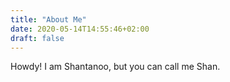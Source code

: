 ```yaml
---
title: "About Me"
date: 2020-05-14T14:55:46+02:00
draft: false
---
```


Howdy! I am Shantanoo, but you can call me Shan.


